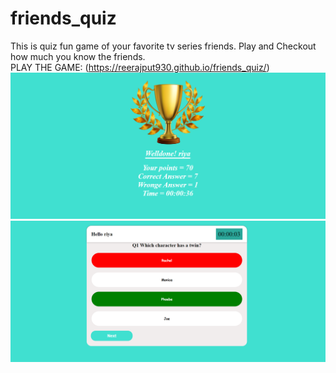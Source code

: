 # friends_quiz
This is quiz fun game of your favorite tv series friends. Play and Checkout how much you know the friends.
<br>
PLAY THE GAME: (https://reerajput930.github.io/friends_quiz/)
![caption](https://github.com/reerajput930/friends_quiz/blob/0cfa4adddfaa018e2720567cd14574a2a68f9462/winning.png)
![caption](https://github.com/reerajput930/friends_quiz/blob/0cfa4adddfaa018e2720567cd14574a2a68f9462/structure.png)
